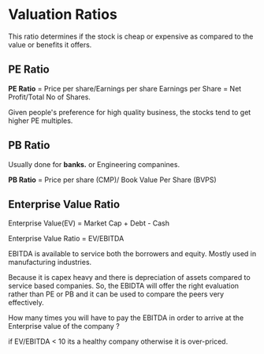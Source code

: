 # Valuation Ratios

This ratio determines if the stock is cheap or expensive as compared to the value or benefits it offers.

## PE Ratio

**PE Ratio** = Price per share/Earnings per share
Earnings per Share = Net Profit/Total No of Shares.


Given people's preference for high quality business, the stocks tend to get higher PE multiples.


## PB Ratio

Usually done for **banks.** or Engineering companines.

**PB Ratio** = Price per share (CMP)/ Book Value Per Share (BVPS)



## Enterprise Value Ratio

Enterprise Value(EV) = Market Cap + Debt - Cash

Enterprise Value Ratio = EV/EBITDA

EBITDA is available to service both the borrowers and equity. Mostly used in manufacturing industries.

Because it is capex heavy and there is depreciation of assets compared to service based companies. So, the EBIDTA will offer the right evaluation
rather than PE or PB and it can be used to compare the peers very effectively.

How many times you will have to pay the EBITDA in order to arrive at the Enterprise value of the company ?

if EV/EBITDA < 10 its a healthy company otherwise it is over-priced.

